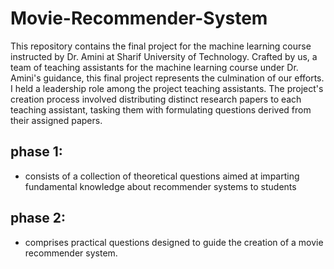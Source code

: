 # Movie-Recommender-System

This repository contains the final project for the machine learning course instructed by Dr. Amini at Sharif University of Technology. Crafted by us, a team of teaching assistants for the machine learning course under Dr. Amini's guidance, this final project represents the culmination of our efforts. I held a leadership role among the project teaching assistants. The project's creation process involved distributing distinct research papers to each teaching assistant, tasking them with formulating questions derived from their assigned papers.

## phase 1: 
- consists of a collection of theoretical questions aimed at imparting fundamental knowledge about recommender systems to students

## phase 2:
- comprises practical questions designed to guide the creation of a movie recommender system.

